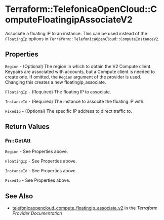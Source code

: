 # Terraform::TelefonicaOpenCloud::ComputeFloatingipAssociateV2

Associate a floating IP to an instance. This can be used instead of the
`FloatingIp` options in `Terraform::TelefonicaOpenCloud::ComputeInstanceV2`.

## Properties

`Region` - (Optional) The region in which to obtain the V2 Compute client.
Keypairs are associated with accounts, but a Compute client is needed to
create one. If omitted, the `Region` argument of the provider is used.
Changing this creates a new floatingip_associate.

`FloatingIp` - (Required) The floating IP to associate.

`InstanceId` - (Required) The instance to associte the floating IP with.

`FixedIp` - (Optional) The specific IP address to direct traffic to.


## Return Values

### Fn::GetAtt

`Region` - See Properties above.

`FloatingIp` - See Properties above.

`InstanceId` - See Properties above.

`FixedIp` - See Properties above.

## See Also

* [telefonicaopencloud_compute_floatingip_associate_v2](https://www.terraform.io/docs/providers/telefonicaopencloud/r/compute_floatingip_associate_v2.html) in the _Terraform Provider Documentation_